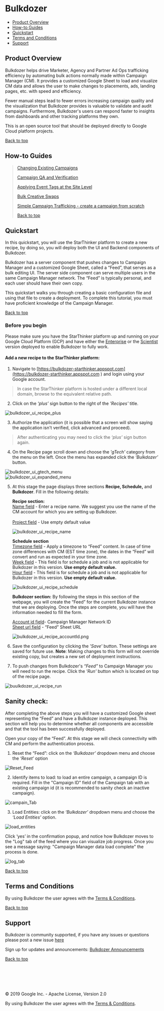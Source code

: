 <a name="top_page"></a>
# Bulkdozer


- [Product Overview](#product_overview) <br/>
- [How-to Guides](#documentation) <br/>
- [Quickstart](#quickstart) <br/>
- [Terms and Conditions](#terms_and_conditions) <br/>
- [Support](#support) <br/>

<a name="product_overview"></a>
## Product Overview

Bulkdozer helps drive Marketer, Agency and Partner Ad Ops trafficking
efficiency by automating bulk actions normally made within Campaign
Manager (CM). It provides a customized Google Sheet to load and visualize
 CM data and allows the user to make changes to placements, ads, landing
 pages, etc. with speed and efficiency.

Fewer manual steps lead to fewer errors increasing campaign quality and
the visualization that Bulkdozer provides is valuable to validate and
audit campaigns. Furthermore, Bulkdozer's users can respond faster to
insights from dashboards and other tracking platforms they own.

This is an open source tool that should be deployed directly to Google
Cloud platform projects.



[Back to top](#top_page)

<a name="documentation"></a>
## How-to Guides

> [Changing Existing Campaigns](Changing_Existing_Campaigns.md)
>
>[Campaign QA and Verification](Campaign_QA_and_Verification.md)
>
>[Applying Event Tags at the Site Level](Applying_Event_Tags_Placement_Level.md)
>
>[Bulk Creative Swaps](Bulk_Creative_Swaps.md)
>
>[Simple Campaign Trafficking - create a campaign from scratch](Create_simple_campaign_from_scratch.md)
>
>[Back to top](#top_page) <br/>

## Quickstart

In this quickstart, you will use the StarThinker platform to create a
new recipe, by doing so, you will deploy both the UI and Backend
components of Bulkdozer.


Bulkdozer has a server component that pushes changes to Campaign Manager
and a customized Google Sheet, called a “Feed”, that serves as a bulk
editing UI. The server side component can serve multiple users in the
same Campaign Manager network. The “Feed” is typically personal, and each
user should have their own copy.

This quickstart walks you through creating a basic configuration file
and using that file to create a deployment. To complete this tutorial,
you must have proficient knowledge of the Campaign Manager.

[Back to top](#top_page)

### Before you begin

Please make sure you have the StarThinker platform up and running on your
Google Cloud Platform (GCP) and have either the [Enterprise](https://github.com/google/starthinker/blob/master/tutorials/deploy_enterprise.md)
or the [Scientist](https://github.com/google/starthinker/blob/master/tutorials/deploy_scientist.md)
version deployed to enable Bulkdozer to fully work.


#### Add a new recipe to the StarThinker platform:
1. Navigate to [https://bulkdozer-starthinker.appspot.com](https://bulkdozer-starthinker.appspot.com ) and login
using your Google account.

>In case the StarThinker platform is hosted under a different local
domain, browse to the equivalent relative path.

2. Click on the *‘plus’* sign button to the right of the *'Recipes'* title.

![bulkdozer_ui_recipe_plus](Images/bulkdozer_ui_recipe_plus.png)

3. Authorize the application (it is possible that a screen will show
saying the application isn't verified, click advanced and proceed).


>After authenticating you may need to click the *‘plus’* sign button again.

4. On the Recipe page scroll down and choose the *'gTech'* category from
the menu on the left. Once the menu has expanded click the *‘Bulkdozer’* button.


![bulkdozer_ui_gtech_menu](Images/bulkdozer_ui_gtech_menu.png)
<br/>
![bulkdozer_ui_expanded_menu](Images/bulkdozer_ui_expanded_menu.png)

5. At this stage the page displays three sections **Recipe, Schedule,**
and **Bulkdozer**. Fill in the following details:


   **Recipe section:** <br/>
    <u>Name field</u> - Enter a recipe name. We suggest you use the name
    of the CM account for which you are setting up Bulkdozer.<br/><br/>
    <u>Project field</u> - Use empty default value

     ![bulkdozer_ui_recipe_name](Images/bulkdozer_ui_recipe_name.png)

   **Schedule section**<br/>
    <u>Timezone field</u> - Apply a timezone to “Feed” content. In case
    of time zone differences with CM (EST time zone), the dates in the
    “Feed” will convert and run as expected in your time zone.<br/>
    <u>Week field</u> - This field is for schedule a job and is not
    applicable for Bulkdozer in this version. **Use empty default value.**<br/>
    <u>Hour field</u> - This field is for schedule a job and is not
    applicable for Bulkdozer in this version. **Use empty default value.**<br/>

   ![bulkdozer_ui_recipe_schedule](Images/bulkdozer_ui_recipe_schedule.png)

    **Bulkdozer section:** By following the steps in this section of the
    webpage, you will create the “Feed” for the current Bulkdozer instance
    that we are deploying. Once the steps are complete, you will have
    the information needed to fill the form.

    <u>Account id field</u>- Campaign Manager Network ID <br/>
    <u>Sheet url field</u> - “Feed” Sheet URL


   ![bulkdozer_ui_recipe_accountId.png](Images/bulkdozer_ui_recipe_accountId.png)
6. Save the configuration by clicking the *'Save'* button. These settings
are saved for future use.
**Note**: Making changes to this form will not override existing copy,
but creates a new set of deployment instructions.


7.  To push changes from Bulkdozer's *“Feed”* to Campaign Manager you
will need to run the recipe. Click the *'Run'* button which is located on
top of the recipe page.


![buulkdozer_ui_recipe_run](Images/buulkdozer_ui_recipe_run.png)

## Sanity check:

After completing the above steps you will have a customized Google sheet
representing the “Feed” and have a Bulkdozer instance deployed. This
section will help you to determine whether all components are accessible
and that the tool has been successfully deployed.

Open your copy of the “Feed”. At this stage we will check connectivity
with CM and perform the authentication process.


1. Reset the “Feed”: click on the *‘Bulkdozer’* dropdown menu and choose
the *‘Reset’* option

![Reset_Feed](Images/buulkdozer_ui_recipe_run.png)

2. Identify items to load: to load an entire campaign, a campaign ID is
required. Fill in the "Campaign ID" field of the Campaign tab with an
existing campaign id (it is recommended to sanity check an inactive
campaign).

![campain_Tab](Images/Bulkdozer_Campaign_tab.png)

3. Load Entities: click on the *‘Bulkdozer’* dropdown menu and choose
the *‘Load Entities’* option.

![load_entities](Images/bulkdozer_load_entities_menu.png)


Click ‘yes’ in the confirmation popup, and notice how Bulkdozer moves
to the "Log" tab of the feed where you can visualize job progress.
Once you see a message saying: "Campaign Manager data load complete" the
process is done.

![log_tab](Images/bulkdozer_log_tab.png)

[Back to top](#top_page)

<a name="terms_and_conditions"></a>
## Terms and Conditions

By using Bulkdozer the user agrees with the
[Terms & Conditions](Terms_and_Conditions.md).

[Back to top](#top_page)


<a name="support"></a>
## Support

Bulkdozer is community supported, if you have any issues or questions please post a new issue [here](https://github.com/google/starthinker/issues)

Sign up for updates and announcements: [Bulkdozer Announcements](https://groups.google.com/forum/#!forum/bulkdozer-announcements)


[Back to top](#top_page)


<br/><br/>
---
&copy; 2019 Google Inc. - Apache License, Version 2.0

By using Bulkdozer the user agrees with the
[Terms & Conditions](Terms_and_Conditions.md).

